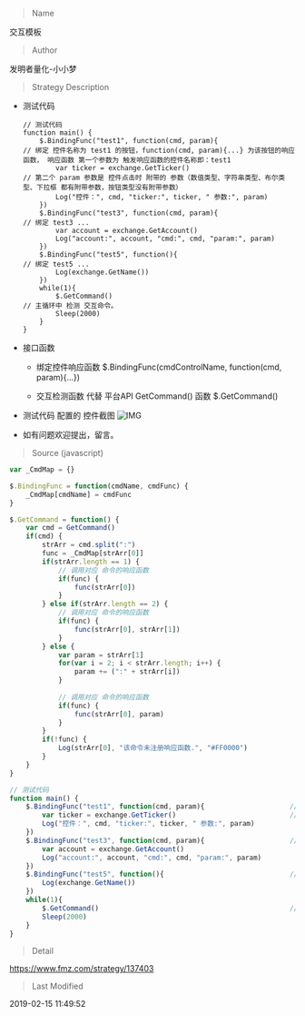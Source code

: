 
> Name

交互模板

> Author

发明者量化-小小梦

> Strategy Description

- 测试代码

  ```
  // 测试代码
  function main() {
      $.BindingFunc("test1", function(cmd, param){                     // 绑定 控件名称为 test1 的按钮，function(cmd, param){...} 为该按钮的响应函数， 响应函数 第一个参数为 触发响应函数的控件名称即：test1
          var ticker = exchange.GetTicker()                            // 第二个 param 参数是 控件点击时 附带的 参数（数值类型、字符串类型、布尔类型、下拉框 都有附带参数，按钮类型没有附带参数）
          Log("控件：", cmd, "ticker:", ticker, " 参数:", param)
      })
      $.BindingFunc("test3", function(cmd, param){                     // 绑定 test3 ...
          var account = exchange.GetAccount()
          Log("account:", account, "cmd:", cmd, "param:", param)
      })
      $.BindingFunc("test5", function(){                               // 绑定 test5 ... 
          Log(exchange.GetName())
      })
      while(1){
          $.GetCommand()                                               // 主循环中 检测 交互命令。
          Sleep(2000)
      }
  }
  ```

- 接口函数

  - 绑定控件响应函数
    $.BindingFunc(cmdControlName, function(cmd, param){...})

  - 交互检测函数
    代替 平台API GetCommand() 函数
    $.GetCommand()                                        
    
- 测试代码 配置的 控件截图
  ![IMG](https://www.fmz.com/upload/asset/166da027c40813fe1311.png)

- 如有问题欢迎提出，留言。



> Source (javascript)

``` javascript
var _CmdMap = {}

$.BindingFunc = function(cmdName, cmdFunc) {
    _CmdMap[cmdName] = cmdFunc
}

$.GetCommand = function() {
    var cmd = GetCommand()
    if(cmd) {
        strArr = cmd.split(":")
        func = _CmdMap[strArr[0]]
        if(strArr.length == 1) {
            // 调用对应 命令的响应函数
            if(func) {
                func(strArr[0])
            }
        } else if(strArr.length == 2) {
            // 调用对应 命令的响应函数
            if(func) {
                func(strArr[0], strArr[1])
            }
        } else {
            var param = strArr[1]
            for(var i = 2; i < strArr.length; i++) {
                param += (":" + strArr[i])
            }
            
            // 调用对应 命令的响应函数
            if(func) {
                func(strArr[0], param)
            }
        }
        if(!func) {
            Log(strArr[0], "该命令未注册响应函数.", "#FF0000")
        }
    }
}

// 测试代码
function main() {
    $.BindingFunc("test1", function(cmd, param){                     // 绑定 控件名称为 test1 的按钮，function(cmd, param){...} 为该按钮的响应函数， 响应函数 第一个参数为 触发响应函数的控件名称即：test1
        var ticker = exchange.GetTicker()                            // 第二个 param 参数是 控件点击时 附带的 参数（数值类型、字符串类型、布尔类型、下拉框 都有附带参数，按钮类型没有附带参数）
        Log("控件：", cmd, "ticker:", ticker, " 参数:", param)
    })
    $.BindingFunc("test3", function(cmd, param){                     // 绑定 test3 ...
        var account = exchange.GetAccount()
        Log("account:", account, "cmd:", cmd, "param:", param)
    })
    $.BindingFunc("test5", function(){                               // 绑定 test5 ... 
        Log(exchange.GetName())
    })
    while(1){
        $.GetCommand()                                               // 主循环中 检测 交互命令。
        Sleep(2000)
    }
}
```

> Detail

https://www.fmz.com/strategy/137403

> Last Modified

2019-02-15 11:49:52
